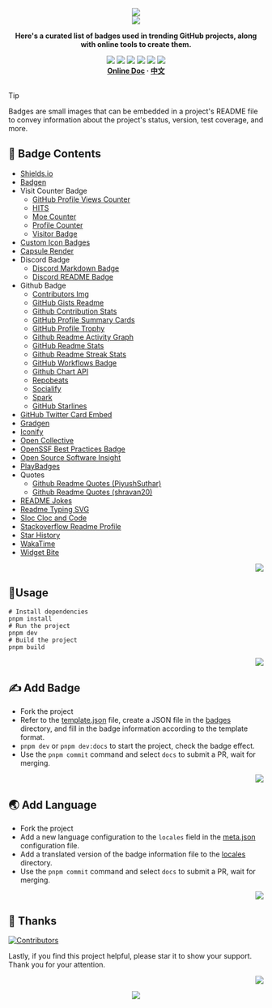 <a name="readme-top"></a>

<div align="center">
  <div>
    <img src="https://capsule-render.vercel.app/api?type=waving&color=4D908E&height=160&section=header">
  </div>
  <a href="https://github.com/xiaohuohumax/badge-collection">
    <img src="https://readme-typing-svg.demolab.com?font=Fira+Code&size=32&pause=1000&height=68&lines=%F0%9F%8E%96%EF%B8%8FBadge+Collection%F0%9F%8E%96%EF%B8%8F"/>
  </a>
  <p><b>Here&#39;s a curated list of badges used in trending GitHub projects, along with online tools to create them.</b></p>
  <div>
    <a href="https://github.com/xiaohuohumax/badge-collection?tab=MIT-1-ov-file#readme"><img src="https://img.shields.io/github/license/xiaohuohumax/badge-collection" /></a>
    <a href="https://github.com/xiaohuohumax/badge-collection/pulls"><img src="https://img.shields.io/github/issues-pr/xiaohuohumax/badge-collection" /></a>
    <a href="https://github.com/xiaohuohumax/badge-collection/issues"><img src="https://img.shields.io/github/issues/xiaohuohumax/badge-collection" /></a>
    <a href="https://github.com/xiaohuohumax/badge-collection"><img src="https://api.visitorbadge.io/api/combined?path=https%3A%2F%2Fgithub.com%2Fxiaohuohumax%2Fbadge-collection&countColor=%2337D67A&style=flat&labelStyle=lower" /></a>
    <a href="https://github.com/xiaohuohumax/badge-collection"><img src="https://img.shields.io/badge/badges-41-37D67A?labelColor=555555" /></a>
    <a href="https://github.com/xiaohuohumax/badge-collection"><img src="https://img.shields.io/github/stars/xiaohuohumax/badge-collection" /></a>
  </div>
  <div>
    <b>
       <a href="https://xiaohuohumax.github.io/badge-collection/en-US/">Online Doc</a>
      · <a href="README.md">中文</a>
    </b>
  </div>
  <br/>
</div>

> [!Tip]
> Badges are small images that can be embedded in a project's README file to convey information about the project's status, version, test coverage, and more.

## 📑 Badge Contents

* [Shields.io](dist/badges/shields-io/README_en-US.md)
* [Badgen](dist/badges/badgen/README_en-US.md)
* Visit Counter Badge
  * [GitHub Profile Views Counter](dist/badges/visit-counter/github-profile-views-counter/README_en-US.md)
  * [HITS](dist/badges/visit-counter/hit-counter/README_en-US.md)
  * [Moe Counter](dist/badges/visit-counter/moe-counter/README_en-US.md)
  * [Profile Counter](dist/badges/visit-counter/profile-counter/README_en-US.md)
  * [Visitor Badge](dist/badges/visit-counter/web-visitorbadge-nextjs/README_en-US.md)
* [Custom Icon Badges](dist/badges/custom-icon-badges/README_en-US.md)
* [Capsule Render](dist/badges/capsule-render/README_en-US.md)
* Discord Badge
  * [Discord Markdown Badge](dist/badges/discord/dcbadge/README_en-US.md)
  * [Discord README Badge](dist/badges/discord/discord-readme-badge/README_en-US.md)
* Github Badge
  * [Contributors Img](dist/badges/github/contributors-img/README_en-US.md)
  * [GitHub Gists Readme](dist/badges/github/gists-readme/README_en-US.md)
  * [Github Contribution Stats](dist/badges/github/github-contribution-stats/README_en-US.md)
  * [GitHub Profile Summary Cards](dist/badges/github/github-profile-summary-cards/README_en-US.md)
  * [GitHub Profile Trophy](dist/badges/github/github-profile-trophy/README_en-US.md)
  * [Github Readme Activity Graph](dist/badges/github/github-readme-activity-graph/README_en-US.md)
  * [GitHub Readme Stats](dist/badges/github/github-readme-stats/README_en-US.md)
  * [Github Readme Streak Stats](dist/badges/github/github-readme-streak-stats/README_en-US.md)
  * [GitHub Workflows Badge](dist/badges/github/github-workflows/README_en-US.md)
  * [Github Chart API](dist/badges/github/githubchart-api/README_en-US.md)
  * [Repobeats](dist/badges/github/repobeats/README_en-US.md)
  * [Socialify](dist/badges/github/socialify/README_en-US.md)
  * [Spark](dist/badges/github/spark/README_en-US.md)
  * [GitHub Starlines](dist/badges/github/starlines/README_en-US.md)
* [GitHub Twitter Card Embed](dist/badges/github-twitter-card-embed/README_en-US.md)
* [Gradgen](dist/badges/gradgen/README_en-US.md)
* [Iconify](dist/badges/iconify/README_en-US.md)
* [Open Collective](dist/badges/open-collective/README_en-US.md)
* [OpenSSF Best Practices Badge](dist/badges/openssf-best-practices/README_en-US.md)
* [Open Source Software Insight](dist/badges/ossinsight/README_en-US.md)
* [PlayBadges](dist/badges/play-badges/README_en-US.md)
* Quotes
  * [Github Readme Quotes (PiyushSuthar)](dist/badges/quotes/github-readme-quotes_1/README_en-US.md)
  * [Github Readme Quotes (shravan20)](dist/badges/quotes/github-readme-quotes_2/README_en-US.md)
* [README Jokes](dist/badges/readme-jokes/README_en-US.md)
* [Readme Typing SVG](dist/badges/readme-typing-svg/README_en-US.md)
* [Sloc Cloc and Code](dist/badges/scc/README_en-US.md)
* [Stackoverflow Readme Profile](dist/badges/stackoverflow-readme-profile/README_en-US.md)
* [Star History](dist/badges/star-history/README_en-US.md)
* [WakaTime](dist/badges/wakatime/README_en-US.md)
* [Widget Bite](dist/badges/widget-bite/README_en-US.md)

<p align="right"><a href="#readme-top"><img src="https://img.shields.io/badge/Back%20to top-555555?style=for-the-badge"></a></p>

## 🏃Usage

```shell
# Install dependencies
pnpm install
# Run the project
pnpm dev
# Build the project
pnpm build
```

<p align="right"><a href="#readme-top"><img src="https://img.shields.io/badge/Back%20to top-555555?style=for-the-badge"></a></p>

## ✍ Add Badge

* Fork the project
* Refer to the [template.json](/badges/template.json) file, create a JSON file in the [badges](/badges) directory, and fill in the badge information according to the template format.
* `pnpm dev` or `pnpm dev:docs` to start the project, check the badge effect.
* Use the `pnpm commit` command and select `docs` to submit a PR, wait for merging.

<p align="right"><a href="#readme-top"><img src="https://img.shields.io/badge/Back%20to top-555555?style=for-the-badge"></a></p>

## 🌏 Add Language

* Fork the project
* Add a new language configuration to the `locales` field in the [meta.json](/meta.json) configuration file.
* Add a translated version of the badge information file to the [locales](/locales) directory.
* Use the `pnpm commit` command and select `docs` to submit a PR, wait for merging.

<p align="right"><a href="#readme-top"><img src="https://img.shields.io/badge/Back%20to top-555555?style=for-the-badge"></a></p>

## 💖 Thanks

[![Contributors](https://contrib.rocks/image?repo=xiaohuohumax/badge-collection)](https://github.com/xiaohuohumax/badge-collection/contributors)

Lastly, if you find this project helpful, please star it to show your support. Thank you for your attention.

<p align="right"><a href="#readme-top"><img src="https://img.shields.io/badge/Back%20to top-555555?style=for-the-badge"></a></p>

<div align="center">
  <img src="https://capsule-render.vercel.app/api?type=waving&color=4D908E&height=100&section=footer">
</div>

